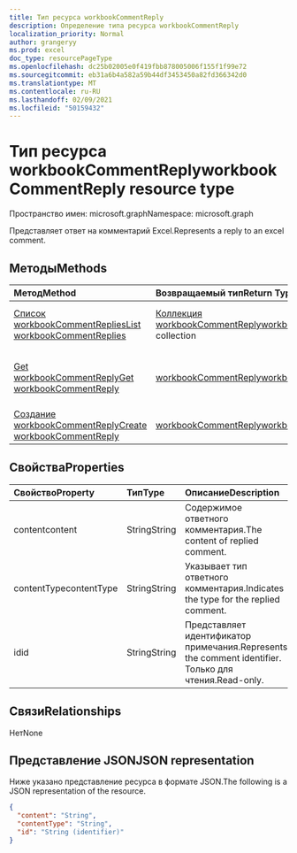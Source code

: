 ```yaml
---
title: Тип ресурса workbookCommentReply
description: Определение типа ресурса workbookCommentReply
localization_priority: Normal
author: grangeryy
ms.prod: excel
doc_type: resourcePageType
ms.openlocfilehash: dc25b02005e0f419fbb878005006f155f1f99e72
ms.sourcegitcommit: eb31a6b4a582a59b44df3453450a82fd366342d0
ms.translationtype: MT
ms.contentlocale: ru-RU
ms.lasthandoff: 02/09/2021
ms.locfileid: "50159432"
---
```

# <a name="workbookcommentreply-resource-type"></a><span data-ttu-id="6ed26-103">Тип ресурса workbookCommentReply</span><span class="sxs-lookup"><span data-stu-id="6ed26-103">workbookCommentReply resource type</span></span>

<span data-ttu-id="6ed26-104">Пространство имен: microsoft.graph</span><span class="sxs-lookup"><span data-stu-id="6ed26-104">Namespace: microsoft.graph</span></span>

<span data-ttu-id="6ed26-105">Представляет ответ на комментарий Excel.</span><span class="sxs-lookup"><span data-stu-id="6ed26-105">Represents a reply to an excel comment.</span></span>

## <a name="methods"></a><span data-ttu-id="6ed26-106">Методы</span><span class="sxs-lookup"><span data-stu-id="6ed26-106">Methods</span></span>

| <span data-ttu-id="6ed26-107">Метод</span><span class="sxs-lookup"><span data-stu-id="6ed26-107">Method</span></span>       | <span data-ttu-id="6ed26-108">Возвращаемый тип</span><span class="sxs-lookup"><span data-stu-id="6ed26-108">Return Type</span></span> | <span data-ttu-id="6ed26-109">Описание</span><span class="sxs-lookup"><span data-stu-id="6ed26-109">Description</span></span> |
|:-------------|:------------|:------------|
| [<span data-ttu-id="6ed26-110">Список workbookCommentReplies</span><span class="sxs-lookup"><span data-stu-id="6ed26-110">List workbookCommentReplies</span></span>](../api/workbookcomment-list-replies.md) | <span data-ttu-id="6ed26-111">[Коллекция workbookCommentReply](workbookcommentreply.md)</span><span class="sxs-lookup"><span data-stu-id="6ed26-111">[workbookCommentReply](workbookcommentreply.md) collection</span></span> | <span data-ttu-id="6ed26-112">Получить список объектов workbookcommentreply.</span><span class="sxs-lookup"><span data-stu-id="6ed26-112">Retrieve a list of workbookcommentreply objects.</span></span> |
| [<span data-ttu-id="6ed26-113">Get workbookCommentReply</span><span class="sxs-lookup"><span data-stu-id="6ed26-113">Get workbookCommentReply</span></span>](../api/workbookcommentreply-get.md) | [<span data-ttu-id="6ed26-114">workbookCommentReply</span><span class="sxs-lookup"><span data-stu-id="6ed26-114">workbookCommentReply</span></span>](workbookcommentreply.md) | <span data-ttu-id="6ed26-115">Чтение свойств и связей объекта workbookCommentReply.</span><span class="sxs-lookup"><span data-stu-id="6ed26-115">Read properties and relationships of workbookCommentReply object.</span></span> |
| [<span data-ttu-id="6ed26-116">Создание workbookCommentReply</span><span class="sxs-lookup"><span data-stu-id="6ed26-116">Create workbookCommentReply</span></span>](../api/workbookcomment-post-replies.md) | [<span data-ttu-id="6ed26-117">workbookCommentReply</span><span class="sxs-lookup"><span data-stu-id="6ed26-117">workbookCommentReply</span></span>](workbookcommentreply.md) | <span data-ttu-id="6ed26-118">Создайте новую книгуCommentReply.</span><span class="sxs-lookup"><span data-stu-id="6ed26-118">Create a new workbookCommentReply.</span></span> |

## <a name="properties"></a><span data-ttu-id="6ed26-119">Свойства</span><span class="sxs-lookup"><span data-stu-id="6ed26-119">Properties</span></span>

| <span data-ttu-id="6ed26-120">Свойство</span><span class="sxs-lookup"><span data-stu-id="6ed26-120">Property</span></span>     | <span data-ttu-id="6ed26-121">Тип</span><span class="sxs-lookup"><span data-stu-id="6ed26-121">Type</span></span>        | <span data-ttu-id="6ed26-122">Описание</span><span class="sxs-lookup"><span data-stu-id="6ed26-122">Description</span></span> |
|:-------------|:------------|:------------|
|<span data-ttu-id="6ed26-123">content</span><span class="sxs-lookup"><span data-stu-id="6ed26-123">content</span></span>|<span data-ttu-id="6ed26-124">String</span><span class="sxs-lookup"><span data-stu-id="6ed26-124">String</span></span>|<span data-ttu-id="6ed26-125">Содержимое ответного комментария.</span><span class="sxs-lookup"><span data-stu-id="6ed26-125">The content of replied comment.</span></span>|
|<span data-ttu-id="6ed26-126">contentType</span><span class="sxs-lookup"><span data-stu-id="6ed26-126">contentType</span></span>|<span data-ttu-id="6ed26-127">String</span><span class="sxs-lookup"><span data-stu-id="6ed26-127">String</span></span>|<span data-ttu-id="6ed26-128">Указывает тип ответного комментария.</span><span class="sxs-lookup"><span data-stu-id="6ed26-128">Indicates the type for the replied comment.</span></span>|
|<span data-ttu-id="6ed26-129">id</span><span class="sxs-lookup"><span data-stu-id="6ed26-129">id</span></span>|<span data-ttu-id="6ed26-130">String</span><span class="sxs-lookup"><span data-stu-id="6ed26-130">String</span></span>|<span data-ttu-id="6ed26-131">Представляет идентификатор примечания.</span><span class="sxs-lookup"><span data-stu-id="6ed26-131">Represents the comment identifier.</span></span> <span data-ttu-id="6ed26-132">Только для чтения.</span><span class="sxs-lookup"><span data-stu-id="6ed26-132">Read-only.</span></span>|

## <a name="relationships"></a><span data-ttu-id="6ed26-133">Связи</span><span class="sxs-lookup"><span data-stu-id="6ed26-133">Relationships</span></span>

<span data-ttu-id="6ed26-134">Нет</span><span class="sxs-lookup"><span data-stu-id="6ed26-134">None</span></span>

## <a name="json-representation"></a><span data-ttu-id="6ed26-135">Представление JSON</span><span class="sxs-lookup"><span data-stu-id="6ed26-135">JSON representation</span></span>

<span data-ttu-id="6ed26-136">Ниже указано представление ресурса в формате JSON.</span><span class="sxs-lookup"><span data-stu-id="6ed26-136">The following is a JSON representation of the resource.</span></span>

<!-- {
  "blockType": "resource",
  "optionalProperties": [

  ],
  "@odata.type": "microsoft.graph.workbookCommentReply",
  "keyProperty": "id"
}-->

```json
{
  "content": "String",
  "contentType": "String",
  "id": "String (identifier)"
}
```

<!-- uuid: 16cd6b66-4b1a-43a1-adaf-3a886856ed98
2019-02-04 14:57:30 UTC -->
<!-- {
  "type": "#page.annotation",
  "description": "workbookCommentReply resource",
  "keywords": "",
  "section": "documentation",
  "tocPath": ""
}-->


